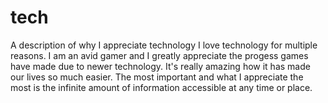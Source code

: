 # tech
A description of why I appreciate technology
I love technology for multiple reasons. I am an avid gamer and I greatly appreciate the progess games have made due to newer technology. It's really amazing how it has made our lives so much easier. The most important and what I appreciate the most is the infinite amount of information accessible at any time or place.
